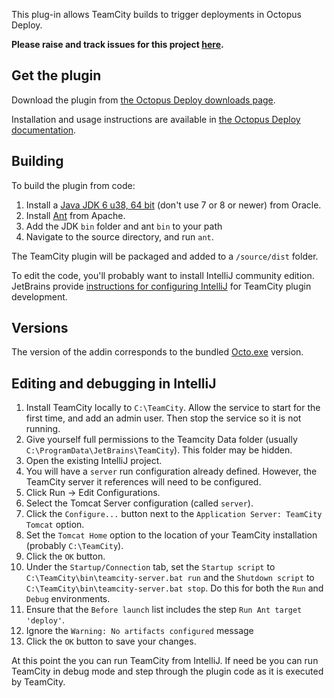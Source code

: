 This plug-in allows TeamCity builds to trigger deployments in Octopus Deploy.

**Please raise and track issues for this project [here](https://github.com/OctopusDeploy/Issues/issues/).**

## Get the plugin

Download the plugin from [the Octopus Deploy downloads page](http://octopusdeploy.com/downloads).

Installation and usage instructions are available in [the Octopus Deploy documentation](http://octopusdeploy.com/documentation/integration/teamcity).

## Building

To build the plugin from code:

 1. Install a [Java JDK 6 u38, 64 bit](http://www.oracle.com/technetwork/java/javase/downloads/java-archive-downloads-javase6-419409.html#jdk-6u38-oth-JPR) (don't use 7 or 8 or newer) from Oracle.
 2. Install [Ant](http://archive.apache.org/dist/ant/binaries/apache-ant-1.8.4-bin.zip) from Apache.
 3. Add the JDK `bin` folder and ant `bin` to your path
 4. Navigate to the source directory, and run `ant`.

The TeamCity plugin will be packaged and added to a `/source/dist` folder.

To edit the code, you'll probably want to install IntelliJ community edition. JetBrains provide [instructions for configuring IntelliJ](http://confluence.jetbrains.com/display/TCD7/Bundled+Development+Package) for TeamCity plugin development.  

## Versions
The version of the addin corresponds to the bundled [Octo.exe](https://github.com/OctopusDeploy/OctopusClients) version.

## Editing and debugging in IntelliJ

1. Install TeamCity locally to `C:\TeamCity`. Allow the service to start for the first time, and add an admin user. Then stop the service so it is not running.
2. Give yourself full permissions to the Teamcity Data folder (usually `C:\ProgramData\JetBrains\TeamCity`). This folder may be hidden.
3. Open the existing IntelliJ project.
4. You will have a `server` run configuration already defined. However, the TeamCity server it references will need to be configured.
  1. Click Run -> Edit Configurations.
  2. Select the Tomcat Server configuration (called `server`).
  3. Click the `Configure...` button next to the `Application Server: TeamCity Tomcat` option.
  4. Set the `Tomcat Home` option to the location of your TeamCity installation (probably `C:\TeamCity`).
  5. Click the `OK` button.
5. Under the `Startup/Connection` tab, set the `Startup script` to `C:\TeamCity\bin\teamcity-server.bat run` and the `Shutdown script` to `C:\TeamCity\bin\teamcity-server.bat stop`. Do this for both the `Run` and `Debug` environments.
6. Ensure that the `Before launch` list includes the step `Run Ant target 'deploy'`.
7. Ignore the `Warning: No artifacts configured` message
8. Click the `OK` button to save your changes.

At this point the you can run TeamCity from IntelliJ. If need be you can run  TeamCity in debug mode and step through the plugin code as it is executed by TeamCity.
